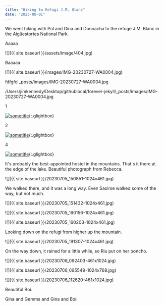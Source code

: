 ```yaml
---
title: "Hiking to Refugi J.M. Blanc"
date: "2023-08-01"
---
```


We went hiking with Pol and Gina and Donnacha to the refuge J.M. Blanc in the Aigüestortes National Park.

Aaaaa

![]({{ site.baseurl }}/assets/image/404.jpg)

Baaaaa

![]({{ site.baseurl }}/images/IMG-20230727-WA0004.jpg)

fdfgfd
_posts/images/IMG-20230727-WA0004.jpg

/Users/jimkennedy/Desktop/githublocal/forever-jekyll/_posts/images/IMG-20230727-WA0004.jpg

1

[![sometitle](/forever-jekyll/images/IMG-20230727-WA0004.jpg)](/forever-jekyll/images/IMG-20230727-WA0004.jpg){:.glightbox}

2

[![sometitle](/_posts/images/20230705_105400-1024x461.jpg)](_posts/images/20230705_105400-1024x461.jpg){:.glightbox}

4

[![sometitle](images/20230705_105400-1024x461.jpg)](images/20230705_105400-1024x461.jpg){:.glightbox}

It's probably the best-appointed hostel in the mountains. That's it there at the edge of the lake. Beautiful photograph from Rebecca.

![]({{ site.baseurl }}/20230705_150851-1024x461.jpg)

We walked there, and it was a long way. Even Saoirse walked some of the way, but not much.

![]({{ site.baseurl }}/20230705_151432-1024x461.jpg)

![]({{ site.baseurl }}/20230705_160156-1024x461.jpg)

![]({{ site.baseurl }}/20230705_160203-1024x461.jpg)

Looking down on the refugi from higher up the mountain.

![]({{ site.baseurl }}/20230705_191307-1024x461.jpg)

On the way down, it rained for a little while, so Riu put on her poncho.

![]({{ site.baseurl }}/20230706_092403-461x1024.jpg)

![]({{ site.baseurl }}/20230706_095549-1024x768.jpg)

![]({{ site.baseurl }}/20230706_112620-461x1024.jpg)

Beautiful Boí.

Gina and Gemma and Gina and Boí.
